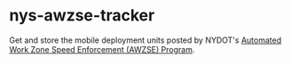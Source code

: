 # nys-awzse-tracker
Get and store the mobile deployment units posted by NYDOT's [Automated Work Zone Speed Enforcement (AWZSE) Program](https://www.ny.gov/work-zone-safety-awareness/automated-work-zone-speed-enforcement-program).
